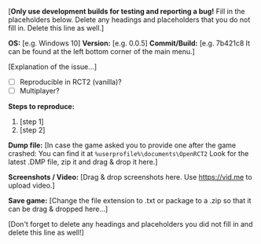 [**Only use development builds for testing and reporting a bug!** Fill in the placeholders below. Delete any headings and placeholders that you do not fill in. Delete this line as well.]

**OS:** [e.g. Windows 10]
**Version:** [e.g. 0.0.5]
**Commit/Build:** [e.g. 7b421c8 It can be found at the left bottom corner of the main menu.]

[Explanation of the issue...]

- [ ] Reproducible in RCT2 (vanilla)?
- [ ] Multiplayer?

**Steps to reproduce:**
1. [step 1]
2. [step 2]

**Dump file:**
[In case the game asked you to provide one after the game crashed: You can find it at `%userprofile%\documents\OpenRCT2` Look for the latest .DMP file, zip it and drag & drop it here.]

**Screenshots / Video:**
[Drag & drop screenshots here. Use https://vid.me to upload video.]

**Save game:**
[Change the file extension to .txt or package to a .zip so that it can be drag & dropped here...]

[Don't forget to delete any headings and placeholders you did not fill in and delete this line as well!]
